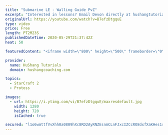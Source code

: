 ```yaml
---
title: "Submarine LE - Walling Guide PvZ"
excerpt: "Interested in lessons? Email Devon directly at hushangtutorials@outlook.com ------------------------------------------------------------------------------------------------------- Want to support HuShang Tutorials directly? Patreon is a website where you can contribute a monthly donation that will help"
originalUrl: https://youtube.com/watch?v=B7efzDtgquE
type: video
price: Free
length: PT2M23S
publishedDateTime: 2020-05-29T21:37:42Z
heat: 50

featuredContent: "<iframe width=\"800\" height=\"500\" frameborder=\"0\" src=\"https://www.youtube.com/embed/B7efzDtgquE\" allow=\"accelerometer; autoplay; encrypted-media; gyroscope; picture-in-picture\" allowfullscreen></iframe>"

provider:
  name: HuShang Tutorials
  domain: hushangcoaching.com

topics:
  - StarCraft 2
  - Protoss

images:
  - url: https://i.ytimg.com/vi/B7efzDtgquE/maxresdefault.jpg
    width: 1280
    height: 720
    isCached: true

secured: "l1o6wmttfVvXhh0a0809hXc8RD2AyRNZEsnmCLnFJxcIZCcRO8dxfXaKHes1ri/qtwE/SrKydK5K+S4hZGsvcI8U0xUTvgHSWjCWZbQghBwrbEIIMRSSDz4/COM60Yur6kRkGvM89T0A+p6RlF4b68HLD9Khbj/H/cf+dNH22o2EChjqg90DMrhnrQ2PthI7LG+EB0Ji4ahjw/ryr6Xe2kMrhzBhrw6ci7x0s6+Gtthdph65jdxAVHaDrhRROIZlEEem2mlS9T6rOoNg2uz1230khPfhYTTqVr9ty8NIn2tJ/8vkBYQhuRSIRIvLz1XzOkyayJ5d38mWSZ8uj6nX1gXRFfIz5xM/+djrVPTQnZ1Wzhq6//mj0I4b12N6FkyI7H8moH/EQuM3Si/f0Mfo2AbuPmGrztgXgw3rmO2NmyI=;4ziS/4cFyxRX9kUcnni+2w=="
---
```



